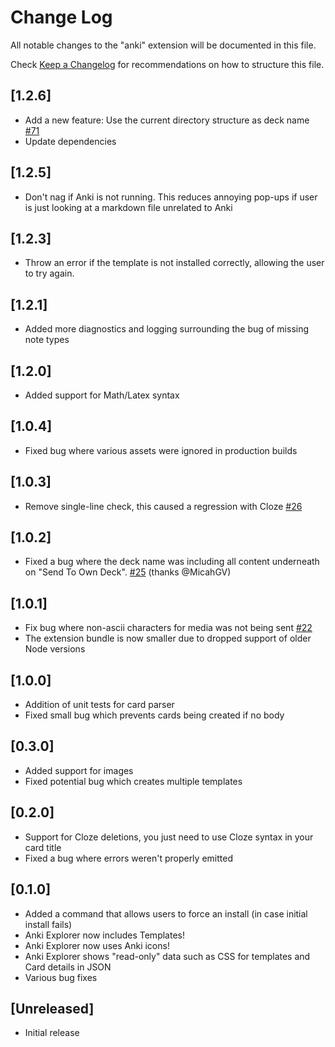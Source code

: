 # Change Log

All notable changes to the "anki" extension will be documented in this file.

Check [Keep a Changelog](http://keepachangelog.com/) for recommendations on how to structure this file.

## [1.2.6]

- Add a new feature: Use the current directory structure as deck name [#71](https://github.com/jasonwilliams/anki/issues/71)
- Update dependencies

## [1.2.5]

- Don't nag if Anki is not running. This reduces annoying pop-ups if user is just looking at a markdown file unrelated to Anki

## [1.2.3]

- Throw an error if the template is not installed correctly, allowing the user to try again.

## [1.2.1]

- Added more diagnostics and logging surrounding the bug of missing note types

## [1.2.0]

- Added support for Math/Latex syntax

## [1.0.4]

- Fixed bug where various assets were ignored in production builds

## [1.0.3]

- Remove single-line check, this caused a regression with Cloze [#26](https://github.com/jasonwilliams/anki/issues/26)

## [1.0.2]

- Fixed a bug where the deck name was including all content underneath on "Send To Own Deck". [#25](https://github.com/jasonwilliams/anki/pull/25) (thanks @MicahGV)

## [1.0.1]

- Fix bug where non-ascii characters for media was not being sent [#22](https://github.com/jasonwilliams/anki/issues/22)
- The extension bundle is now smaller due to dropped support of older Node versions

## [1.0.0]

- Addition of unit tests for card parser
- Fixed small bug which prevents cards being created if no body

## [0.3.0]

- Added support for images
- Fixed potential bug which creates multiple templates

## [0.2.0]

- Support for Cloze deletions, you just need to use Cloze syntax in your card title
- Fixed a bug where errors weren't properly emitted

## [0.1.0]

- Added a command that allows users to force an install (in case initial install fails)
- Anki Explorer now includes Templates!
- Anki Explorer now uses Anki icons!
- Anki Explorer shows "read-only" data such as CSS for templates and Card details in JSON
- Various bug fixes

## [Unreleased]

- Initial release

